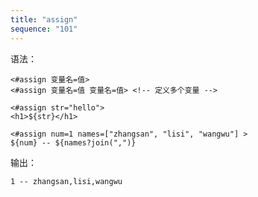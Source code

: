 ```yaml
---
title: "assign"
sequence: "101"
---
```


语法：

```text
<#assign 变量名=值>
<#assign 变量名=值 变量名=值> <!-- 定义多个变量 -->
```

```text
<#assign str="hello">
<h1>${str}</h1>
```

```text
<#assign num=1 names=["zhangsan", "lisi", "wangwu"] >
${num} -- ${names?join(",")}
```

输出：

```text
1 -- zhangsan,lisi,wangwu
```
